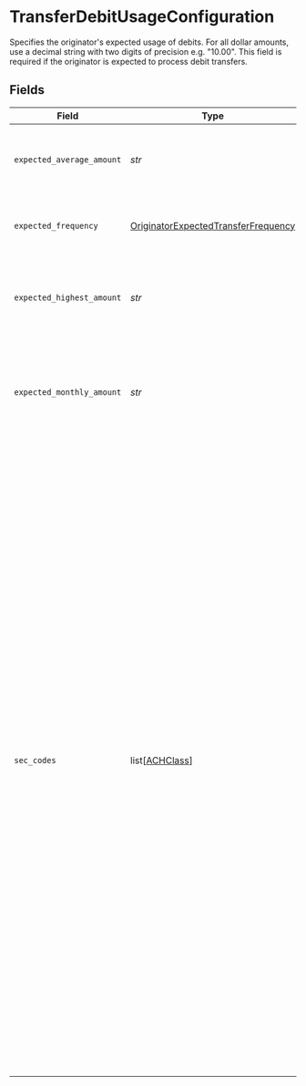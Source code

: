 # TransferDebitUsageConfiguration

Specifies the originator's expected usage of debits. For all dollar amounts, use a decimal string with two digits of precision e.g. "10.00". This field is required if the originator is expected to process debit transfers.


## Fields

| Field                                                                                                                                                                                                                                                                                                                                                                                                                                                                                                                                         | Type                                                                                                                                                                                                                                                                                                                                                                                                                                                                                                                                          | Required                                                                                                                                                                                                                                                                                                                                                                                                                                                                                                                                      | Description                                                                                                                                                                                                                                                                                                                                                                                                                                                                                                                                   |
| --------------------------------------------------------------------------------------------------------------------------------------------------------------------------------------------------------------------------------------------------------------------------------------------------------------------------------------------------------------------------------------------------------------------------------------------------------------------------------------------------------------------------------------------- | --------------------------------------------------------------------------------------------------------------------------------------------------------------------------------------------------------------------------------------------------------------------------------------------------------------------------------------------------------------------------------------------------------------------------------------------------------------------------------------------------------------------------------------------- | --------------------------------------------------------------------------------------------------------------------------------------------------------------------------------------------------------------------------------------------------------------------------------------------------------------------------------------------------------------------------------------------------------------------------------------------------------------------------------------------------------------------------------------------- | --------------------------------------------------------------------------------------------------------------------------------------------------------------------------------------------------------------------------------------------------------------------------------------------------------------------------------------------------------------------------------------------------------------------------------------------------------------------------------------------------------------------------------------------- |
| `expected_average_amount`                                                                                                                                                                                                                                                                                                                                                                                                                                                                                                                     | *str*                                                                                                                                                                                                                                                                                                                                                                                                                                                                                                                                         | :heavy_check_mark:                                                                                                                                                                                                                                                                                                                                                                                                                                                                                                                            | The originator’s expected average amount per debit.                                                                                                                                                                                                                                                                                                                                                                                                                                                                                           |
| `expected_frequency`                                                                                                                                                                                                                                                                                                                                                                                                                                                                                                                          | [OriginatorExpectedTransferFrequency](../../models/shared/originatorexpectedtransferfrequency.md)                                                                                                                                                                                                                                                                                                                                                                                                                                             | :heavy_check_mark:                                                                                                                                                                                                                                                                                                                                                                                                                                                                                                                            | The originator's expected transfer frequency.                                                                                                                                                                                                                                                                                                                                                                                                                                                                                                 |
| `expected_highest_amount`                                                                                                                                                                                                                                                                                                                                                                                                                                                                                                                     | *str*                                                                                                                                                                                                                                                                                                                                                                                                                                                                                                                                         | :heavy_check_mark:                                                                                                                                                                                                                                                                                                                                                                                                                                                                                                                            | The originator’s expected highest amount for a single debit transfer.                                                                                                                                                                                                                                                                                                                                                                                                                                                                         |
| `expected_monthly_amount`                                                                                                                                                                                                                                                                                                                                                                                                                                                                                                                     | *str*                                                                                                                                                                                                                                                                                                                                                                                                                                                                                                                                         | :heavy_check_mark:                                                                                                                                                                                                                                                                                                                                                                                                                                                                                                                            | The originator’s monthly expected ACH debit processing amount for the next 6-12 months.                                                                                                                                                                                                                                                                                                                                                                                                                                                       |
| `sec_codes`                                                                                                                                                                                                                                                                                                                                                                                                                                                                                                                                   | list[[ACHClass](../../models/shared/achclass.md)]                                                                                                                                                                                                                                                                                                                                                                                                                                                                                             | :heavy_check_mark:                                                                                                                                                                                                                                                                                                                                                                                                                                                                                                                            | Specifies the expected use cases for the originator’s debit transfers. This should be a list that contains one or more of the following codes:<br/><br/>`"ccd"` - Corporate Credit or Debit - fund transfer between two corporate bank accounts<br/><br/>`"ppd"` - Prearranged Payment or Deposit - the transfer is part of a pre-existing relationship with a consumer, eg. bill payment<br/><br/>`"tel"` - Telephone-Initiated Entry<br/><br/>`"web"` - Internet-Initiated Entry - debits from a consumer’s account where their authorization is obtained over the Internet |